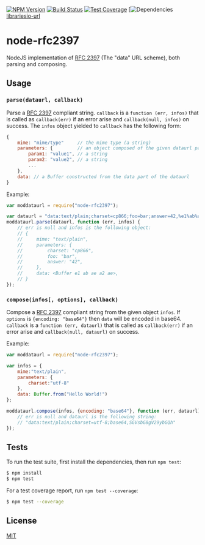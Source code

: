 [![NPM Version][npm-image]][npm-url]
[![Build Status][travis-image]][travis-url]
[![Test Coverage][coveralls-image]][coveralls-url]
[![Dependencies][librariesio-image][librariesio-url]

# node-rfc2397

NodeJS implementation of [RFC 2397][rfc2397-url] (The "data" URL scheme), both
parsing and composing.

## Usage

### `parse(dataurl, callback)`

Parse a [RFC 2397][rfc2397-url] compliant string.  `callback` is a `function
(err, infos)` that is called as `callback(err)` if an error arise and
`callback(null, infos)` on success. The `infos` object yielded to `callback` has
the following form:

```javascript
{
    mime: "mime/type"     // the mime type (a string)
    parameters: {         // an object composed of the given dataurl parameters
        param1: "value1", // a string
        param2: "value2", // a string
        ...
    },
    data: // a Buffer constructed from the data part of the dataurl
}
```

Example:

```javascript
var moddataurl = require("node-rfc2397");

var dataurl = "data:text/plain;charset=cp866;foo=bar;answer=42,%e1%ab%ae%a2%ae";
moddataurl.parse(dataurl, function (err, infos) {
    // err is null and infos is the following object:
    // {
    //     mime: "text/plain",
    //     parameters: {
    //         charset: "cp866",
    //         foo: "bar",
    //         answer: "42",
    //     },
    //     data: <Buffer e1 ab ae a2 ae>,
    // }
});
```

### `compose(infos[, options], callback)`

Compose a [RFC 2397][rfc2397-url] compliant string from the given object
`infos`. If `options` is `{encoding: "base64"}` then `data` will be encoded in
base64. `callback` is a `function (err, dataurl)` that is called as
`callback(err)` if an error arise and `callback(null, dataurl)` on success.

Example:

```javascript
var moddataurl = require("node-rfc2397");

var infos = {
    mime:"text/plain",
    parameters: {
        charset:"utf-8"
    },
    data: Buffer.from("Hello World!")
};

moddataurl.compose(infos, {encoding: "base64"}, function (err, dataurl) {
    // err is null and dataurl is the following string:
    // "data:text/plain;charset=utf-8;base64,SGVsbG8gV29ybGQh"
});
```

## Tests

To run the test suite, first install the dependencies, then run `npm test`:

```sh
$ npm install
$ npm test
```

For a test coverage report, run `npm test --coverage`:

```sh
$ npm test --coverage
```

## License

[MIT](LICENSE)

[rfc2397-url]: https://tools.ietf.org/html/rfc2397
[npm-image]: https://img.shields.io/npm/v/node-rfc2397.svg
[npm-url]: https://npmjs.org/package/node-rfc2397
[travis-image]: https://travis-ci.org/NetOxygen/node-rfc2397.svg?branch=master
[travis-url]: https://travis-ci.org/NetOxygen/node-rfc2397
[coveralls-image]: https://coveralls.io/repos/github/NetOxygen/node-rfc2397/badge.svg?branch=master
[coveralls-url]: https://coveralls.io/github/NetOxygen/node-rfc2397?branch=master
[librariesio-image]: https://img.shields.io/librariesio/github/NetOxygen/node-rfc2397.svg
[librariesio-url]: https://libraries.io/npm/node-rfc2397
